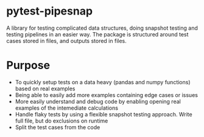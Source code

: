 # pytest-pipesnap
A library for testing complicated data structures, doing snapshot testing and testing pipelines in an easier way. The package is structured around test cases stored in files, and outputs stored in files.


# Purpose

- To quickly setup tests on a data heavy (pandas and numpy functions) based on real examples
- Being able to easily add more examples containing edge cases or issues
- More easily understand and debug code by enabling opening real examples of the intemediate calculations
- Handle flaky tests by using a flexible snapshot testing approach. Write full file, but do exclusions on runtime
- Split the test cases from the code